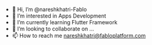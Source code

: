 - 👋 Hi, I’m @nareshkhatri-Fablo
- 👀 I’m interested in Apps Development 
- 🌱 I’m currently learning Flutter Framework
- 💞️ I’m looking to collaborate on ...
- 📫 How to reach me nareshkhatri@fabloplatform.com

<!---
nareshkhatri-Fablo/nareshkhatri-Fablo is a ✨ special ✨ repository because its `README.md` (this file) appears on your GitHub profile.
You can click the Preview link to take a look at your changes.
--->
